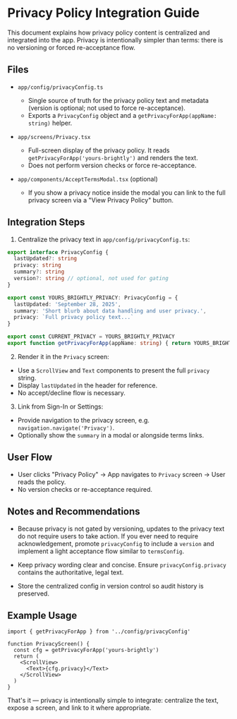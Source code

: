 # Privacy Policy Integration Guide

This document explains how privacy policy content is centralized and integrated into the app. Privacy is intentionally simpler than terms: there is no versioning or forced re-acceptance flow.

## Files

- `app/config/privacyConfig.ts`
  - Single source of truth for the privacy policy text and metadata (version is optional; not used to force re-acceptance).
  - Exports a `PrivacyConfig` object and a `getPrivacyForApp(appName: string)` helper.

- `app/screens/Privacy.tsx`
  - Full-screen display of the privacy policy. It reads `getPrivacyForApp('yours-brightly')` and renders the text.
  - Does not perform version checks or force re-acceptance.

- `app/components/AcceptTermsModal.tsx` (optional)
  - If you show a privacy notice inside the modal you can link to the full privacy screen via a "View Privacy Policy" button.

## Integration Steps

1. Centralize the privacy text in `app/config/privacyConfig.ts`:

```ts
export interface PrivacyConfig {
  lastUpdated?: string
  privacy: string
  summary?: string
  version?: string // optional, not used for gating
}

export const YOURS_BRIGHTLY_PRIVACY: PrivacyConfig = {
  lastUpdated: 'September 28, 2025',
  summary: 'Short blurb about data handling and user privacy.',
  privacy: `Full privacy policy text...`
}

export const CURRENT_PRIVACY = YOURS_BRIGHTLY_PRIVACY
export function getPrivacyForApp(appName: string) { return YOURS_BRIGHTLY_PRIVACY }
```

2. Render it in the `Privacy` screen:

- Use a `ScrollView` and `Text` components to present the full `privacy` string.
- Display `lastUpdated` in the header for reference.
- No accept/decline flow is necessary.

3. Link from Sign-In or Settings:

- Provide navigation to the privacy screen, e.g. `navigation.navigate('Privacy')`.
- Optionally show the `summary` in a modal or alongside terms links.

## User Flow

- User clicks "Privacy Policy" → App navigates to `Privacy` screen → User reads the policy.
- No version checks or re-acceptance required.

## Notes and Recommendations

- Because privacy is not gated by versioning, updates to the privacy text do not require users to take action. If you ever need to require acknowledgement, promote `privacyConfig` to include a `version` and implement a light acceptance flow similar to `termsConfig`.

- Keep privacy wording clear and concise. Ensure `privacyConfig.privacy` contains the authoritative, legal text.

- Store the centralized config in version control so audit history is preserved.

## Example Usage

```tsx
import { getPrivacyForApp } from '../config/privacyConfig'

function PrivacyScreen() {
  const cfg = getPrivacyForApp('yours-brightly')
  return (
    <ScrollView>
      <Text>{cfg.privacy}</Text>
    </ScrollView>
  )
}
```

That's it — privacy is intentionally simple to integrate: centralize the text, expose a screen, and link to it where appropriate.
